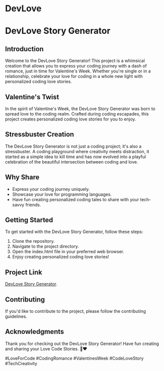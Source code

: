 # DevLove
 
# DevLove Story Generator

## Introduction

Welcome to the DevLove Story Generator! This project is a whimsical creation that allows you to express your coding journey with a dash of romance, just in time for Valentine's Week. Whether you're single or in a relationship, celebrate your love for coding in a whole new light with personalized coding love stories.

## Valentine's Twist

In the spirit of Valentine's Week, the DevLove Story Generator was born to spread love to the coding realm. Crafted during coding escapades, this project creates personalized coding love stories for you to enjoy.

## Stressbuster Creation

The DevLove Story Generator is not just a coding project; it's also a stressbuster. A coding playground where creativity meets distraction, it started as a simple idea to kill time and has now evolved into a playful celebration of the beautiful intersection between coding and love.

## Why Share

- Express your coding journey uniquely.
- Showcase your love for programming languages.
- Have fun creating personalized coding tales to share with your tech-savvy friends.

## Getting Started

To get started with the DevLove Story Generator, follow these steps:

1. Clone the repository.
2. Navigate to the project directory.
3. Open the index.html file in your preferred web browser.
4. Enjoy creating personalized coding love stories!

## Project Link

[DevLove Story Generator](https://devlovevalentinespecial.netlify.app/).

## Contributing

If you'd like to contribute to the project, please follow the contributing guidelines.

## Acknowledgments

Thank you for checking out the DevLove Story Generator! Have fun creating and sharing your Love Code Stories. 🚀❤️

\#LoveForCode #CodingRomance #ValentinesWeek #CodeLoveStory #TechCreativity
